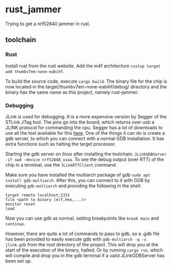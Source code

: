 # rust\_jammer
Trying to get a nrf52840 jammer in rust.

## toolchain
### Rust
Install rust from the rust website.
Add the m4f architecture `rustup target add thumbv7em-none-eabihf`.

To build the source code, execute `cargo build`.
The binary file for the chip is now located in the target/thumbv7em-none-eabihf/debug/ directory and the binary has the same name as this project, namely rust-jammer.

### Debugging
JLink is used for debugging.
It is a more expensive version by Segger of the STLink JTag tool.
The pins go into the board, which returns over usb a JLINK protocol for commanding the cpu.
Segger has a lot of downloads to use all the tool available for this [here](https://www.segger.com/downloads/jlink/#J-LinkSoftwareAndDocumentationPack).
One of the things it can do is create a gdb server, to which you can connect with a normal GDB installation.
It has extra functions such as halting the target processor.

Starting the gdb server on linux after installing the toolchain: 
`JLinkGDBServer -if swd -device nrf52840_xxaa`.
To see the debug output (over RTT) of the chip in a terminal, use the 
`JLinkRTTClient` command.

Make sure you have installed the multiarch package of gdb `sudo apt install gdb-multiarch`.
After this, you can connect to it with GDB by executing `gdb-multiarch` and providing the following in the shell:
```
target remote localhost:2331
file <path to binary (elf,hex,...)>
monitor reset
load
```
Now you can use gdb as normal, setting breakpoints like `break main` and `continue`.

However, there are quite a lot of commands to pass to gdb, so a .gdb file has been provided to easily execute gdb with `gdb-multiarch -q -x jlink.gdb` from the root directory of the project.
This will drop you at the start of the execution of the binary, halted.
Or by running `cargo run`, which will compile and drop you in the gdb terminal if a valid JLinkGDBServer has been set up.
